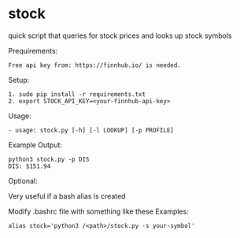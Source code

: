 # stock

quick script that queries for stock prices and looks up stock symbols

Prequirements:

    Free api key from: https://finnhub.io/ is needed.

Setup:

    1. sudo pip install -r requirements.txt
    2. export STOCK_API_KEY=<your-finnhub-api-key>

Usage:

    - usage: stock.py [-h] [-l LOOKUP] [-p PROFILE]

Example Output:

    python3 stock.py -p DIS
    DIS: $151.94

Optional:

Very useful if a bash alias is created

Modify .bashrc file with something like these Examples:

    alias stock='python3 /<path>/stock.py -s your-symbol'

